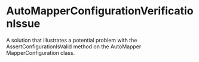 # AutoMapperConfigurationVerificationIssue
A solution that illustrates a potential problem with the AssertConfigurationIsValid method on the AutoMapper MapperConfiguration class.
